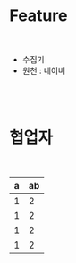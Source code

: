 # Feature

<br>

* 수집기
* 원천 : 네이버

<br><br>

# 협업자

<br>

<div align="center">
<table>
    <thead>
        <tr>
            <th colspan=1>a</th>
            <th colspan=1>ab</th>
        </tr>
    </thead>
    <tbody>
        <tr>
            <td>1</td>
            <td>2</td>
        </tr>
        <tr>
            <td>1</td>
            <td>2</td>
        </tr>
        <tr>
            <td>1</td>
            <td>2</td>
        </tr>
        <tr>
            <td>1</td>
            <td>2</td>
        </tr>
    </tbody>
</table>
</div>

<br><br>